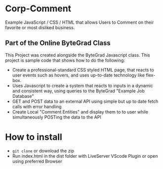 # Corp-Comment
 Example JavaScript / CSS / HTML that allows Users to Comment on their favorite or most disliked business.

## Part of the Online ByteGrad Class

This Project was created alongside the ByteGrad Javascript class. This project is sample code that shows how to do the following:

* Create a professional-standard CSS styled HTML page, that reacts to user events such as hovers, and uses up-to-date technology like flex-box.
* Uses Javascript to create a system that reacts to inputs in a dynamic and consistent way, using queries to the ByteGrad "Example Job Database"
* GET and POST data to an external API using simple but up to date fetch calls with error handling
* Create Local "Comment Entities" and display them to to user while simultaneously POSTing the data to the API


# How to install 

* `git clone` or download the zip
* Run index.html in the dist folder with LiveServer VScode Plugin or open using preferred Browser
